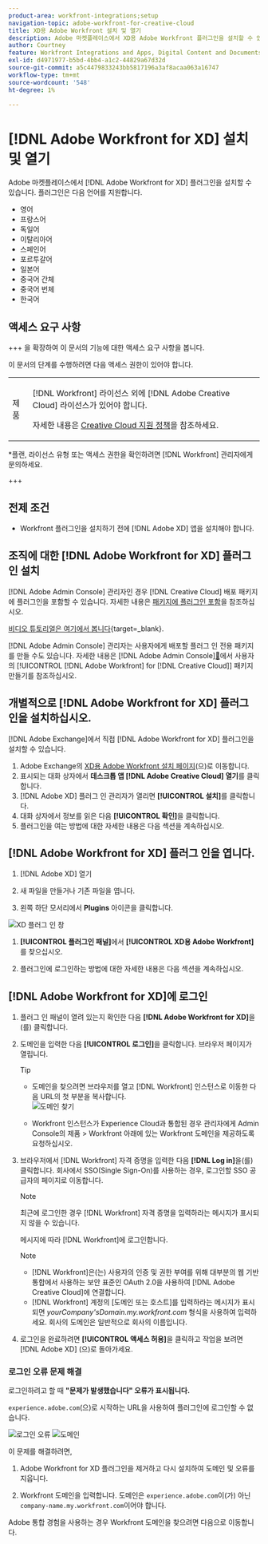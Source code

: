 ```yaml
---
product-area: workfront-integrations;setup
navigation-topic: adobe-workfront-for-creative-cloud
title: XD용 Adobe Workfront 설치 및 열기
description: Adobe 마켓플레이스에서 XD용 Adobe Workfront 플러그인을 설치할 수 있습니다.
author: Courtney
feature: Workfront Integrations and Apps, Digital Content and Documents
exl-id: d4971977-b5bd-4bb4-a1c2-44829a67d32d
source-git-commit: a5c4479833243bb5817196a3af8acaa063a16747
workflow-type: tm+mt
source-wordcount: '548'
ht-degree: 1%

---
```


# [!DNL Adobe Workfront for XD] 설치 및 열기

Adobe 마켓플레이스에서 [!DNL Adobe Workfront for XD] 플러그인을 설치할 수 있습니다. 플러그인은 다음 언어를 지원합니다.

* 영어
* 프랑스어
* 독일어
* 이탈리아어
* 스페인어
* 포르투갈어
* 일본어
* 중국어 간체
* 중국어 번체
* 한국어

## 액세스 요구 사항

+++ 을 확장하여 이 문서의 기능에 대한 액세스 요구 사항을 봅니다.

이 문서의 단계를 수행하려면 다음 액세스 권한이 있어야 합니다.

<table style="table-layout:auto"> 
 <col> 
 </col> 
 <col> 
 </col> 
 <tbody> 
 <!-- <tr> 
   <td role="rowheader">[!DNL Adobe Workfront] plan*</td> 
   <td> <p>[!UICONTROL Pro] or higher</p> </td> 
  </tr> 
  <tr data-mc-conditions=""> 
   <td role="rowheader">[!DNL Adobe Workfront] license*</td> 
   <td> <p>[!UICONTROL Work] or [!UICONTROL Plan]</p> </td> 
  </tr> -->
  <tr> 
   <td role="rowheader">제품</td> 
   <td><p>[!DNL Workfront] 라이선스 외에 [!DNL Adobe Creative Cloud] 라이선스가 있어야 합니다.</p><p>자세한 내용은 <a href="https://helpx.adobe.com/kr/support/programs/cc-support-policy.html#cce" class="MCXref xref" xrefformat="{para}">Creative Cloud 지원 정책</a>을 참조하세요.</p></td> 
  </tr> 
 </tbody> 
</table>

&#42;플랜, 라이선스 유형 또는 액세스 권한을 확인하려면 [!DNL Workfront] 관리자에게 문의하세요.

+++

## 전제 조건

* Workfront 플러그인을 설치하기 전에 [!DNL Adobe XD] 앱을 설치해야 합니다.

## 조직에 대한 [!DNL Adobe Workfront for XD] 플러그 인 설치

[!DNL Adobe Admin Console] 관리자인 경우 [!DNL Creative Cloud] 배포 패키지에 플러그인을 포함할 수 있습니다. 자세한 내용은 [패키지에 플러그인 포함](https://helpx.adobe.com/in/enterprise/using/manage-extensions.html)을 참조하십시오.

[비디오 튜토리얼은 여기에서 봅니다](https://www.youtube.com/watch?v=zzvXNLIBzrc){target=_blank}.

[!DNL Adobe Admin Console] 관리자는 사용자에게 배포할 플러그 인 전용 패키지를 만들 수도 있습니다. 자세한 내용은  [!DNL Adobe Admin Console][&#128279;](/help/quicksilver/administration-and-setup/configure-integrations/create-plugin-only-packages.md)에서 사용자의 [!UICONTROL [!DNL Adobe Workfront] for [!DNL Creative Cloud]] 패키지 만들기를 참조하십시오.

## 개별적으로 [!DNL Adobe Workfront for XD] 플러그 인을 설치하십시오.

[!DNL Adobe Exchange]에서 직접 [!DNL Adobe Workfront for XD] 플러그인을 설치할 수 있습니다.

1. Adobe Exchange의 [XD용 Adobe Workfront 설치 페이지](https://exchange.adobe.com/apps/cc/4c3566f9?pluginId=4c3566f9&amp;workflow=share)(으)로 이동합니다.
1. 표시되는 대화 상자에서 **데스크톱 앱 [!DNL Adobe Creative Cloud] 열기**&#x200B;를 클릭합니다.
1. [!DNL Adobe XD] 플러그 인 관리자가 열리면 **[!UICONTROL 설치]**&#x200B;를 클릭합니다.
1. 대화 상자에서 정보를 읽은 다음 **[!UICONTROL 확인]**&#x200B;을 클릭합니다.
1. 플러그인을 여는 방법에 대한 자세한 내용은 다음 섹션을 계속하십시오.

## [!DNL Adobe Workfront for XD] 플러그 인을 엽니다.

1. [!DNL Adobe XD] 열기

1. 새 파일을 만들거나 기존 파일을 엽니다.

1. 왼쪽 하단 모서리에서 **Plugins** 아이콘을 클릭합니다.

![XD 플러그 인 창](assets/xd-plugin-window-350x620.png)

1. **[!UICONTROL 플러그인 패널]**&#x200B;에서 **[!UICONTROL XD용 Adobe Workfront]**&#x200B;를 찾으십시오.

1. 플러그인에 로그인하는 방법에 대한 자세한 내용은 다음 섹션을 계속하십시오.

## [!DNL Adobe Workfront for XD]에 로그인

1. 플러그 인 패널이 열려 있는지 확인한 다음 **[!DNL Adobe Workfront for XD]**&#x200B;을(를) 클릭합니다.
1. 도메인을 입력한 다음 **[!UICONTROL 로그인]**&#x200B;을 클릭합니다. 브라우저 페이지가 열립니다.

   >[!TIP]
   >
   >* 도메인을 찾으려면 브라우저를 열고 [!DNL Workfront] 인스턴스로 이동한 다음 URL의 첫 부분을 복사합니다.\
   >![도메인 찾기](assets/domain-350x50.png)
   >
   > * Workfront 인스턴스가 Experience Cloud과 통합된 경우 관리자에게 Admin Console의 제품 > Workfront 아래에 있는 Workfront 도메인을 제공하도록 요청하십시오.

1. 브라우저에서 [!DNL Workfront] 자격 증명을 입력한 다음 **[!DNL Log in]**&#x200B;을(를) 클릭합니다. 회사에서 SSO(Single Sign-On)를 사용하는 경우, 로그인할 SSO 공급자의 페이지로 이동합니다.

   >[!NOTE]
   >
   >최근에 로그인한 경우 [!DNL Workfront] 자격 증명을 입력하라는 메시지가 표시되지 않을 수 있습니다.

   메시지에 따라 [!DNL Workfront]에 로그인합니다.

   >[!NOTE]
   >
   >* [!DNL Workfront]은(는) 사용자의 인증 및 권한 부여를 위해 대부분의 웹 기반 통합에서 사용하는 보안 표준인 OAuth 2.0을 사용하여 [!DNL Adobe Creative Cloud]에 연결합니다.
   >* [!DNL Workfront] 계정의 [도메인 또는 호스트]를 입력하라는 메시지가 표시되면 *yourCompany&#39;sDomain.my.workfront.com* 형식을 사용하여 입력하세요. 회사의 도메인은 일반적으로 회사의 이름입니다.

1. 로그인을 완료하려면 **[!UICONTROL 액세스 허용]**&#x200B;을 클릭하고 작업을 보려면 [!DNL Adobe XD] (으)로 돌아가세요.

### 로그인 오류 문제 해결

로그인하려고 할 때 **&quot;문제가 발생했습니다&quot; 오류가 표시됩니다.**


`experience.adobe.com`(으)로 시작하는 URL을 사용하여 플러그인에 로그인할 수 없습니다.

![로그인 오류](assets/plugin-log-in-error.png) ![도메인](assets/incorrect-domain.png)


이 문제를 해결하려면,

1. Adobe Workfront for XD 플러그인을 제거하고 다시 설치하여 도메인 및 오류를 지웁니다.

1. Workfront 도메인을 입력합니다. 도메인은 `experience.adobe.com`이(가) 아닌 `company-name.my.workfront.com`이어야 합니다.

Adobe 통합 경험을 사용하는 경우 Workfront 도메인을 찾으려면 다음으로 이동합니다.
